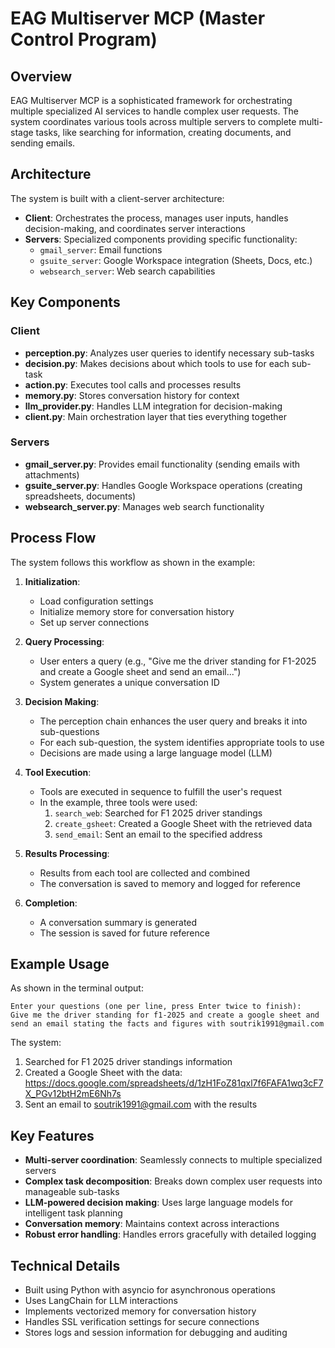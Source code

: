 # EAG Multiserver MCP (Master Control Program)

## Overview

EAG Multiserver MCP is a sophisticated framework for orchestrating multiple specialized AI services to handle complex user requests. The system coordinates various tools across multiple servers to complete multi-stage tasks, like searching for information, creating documents, and sending emails.

## Architecture

The system is built with a client-server architecture:

- **Client**: Orchestrates the process, manages user inputs, handles decision-making, and coordinates server interactions
- **Servers**: Specialized components providing specific functionality:
  - `gmail_server`: Email functions
  - `gsuite_server`: Google Workspace integration (Sheets, Docs, etc.)
  - `websearch_server`: Web search capabilities

## Key Components

### Client

- **perception.py**: Analyzes user queries to identify necessary sub-tasks
- **decision.py**: Makes decisions about which tools to use for each sub-task
- **action.py**: Executes tool calls and processes results
- **memory.py**: Stores conversation history for context
- **llm_provider.py**: Handles LLM integration for decision-making
- **client.py**: Main orchestration layer that ties everything together

### Servers

- **gmail_server.py**: Provides email functionality (sending emails with attachments)
- **gsuite_server.py**: Handles Google Workspace operations (creating spreadsheets, documents)
- **websearch_server.py**: Manages web search functionality

## Process Flow

The system follows this workflow as shown in the example:

1. **Initialization**:
   - Load configuration settings
   - Initialize memory store for conversation history
   - Set up server connections

2. **Query Processing**:
   - User enters a query (e.g., "Give me the driver standing for F1-2025 and create a Google sheet and send an email...")
   - System generates a unique conversation ID

3. **Decision Making**:
   - The perception chain enhances the user query and breaks it into sub-questions
   - For each sub-question, the system identifies appropriate tools to use
   - Decisions are made using a large language model (LLM)

4. **Tool Execution**:
   - Tools are executed in sequence to fulfill the user's request
   - In the example, three tools were used:
     1. `search_web`: Searched for F1 2025 driver standings
     2. `create_gsheet`: Created a Google Sheet with the retrieved data
     3. `send_email`: Sent an email to the specified address

5. **Results Processing**:
   - Results from each tool are collected and combined
   - The conversation is saved to memory and logged for reference

6. **Completion**:
   - A conversation summary is generated
   - The session is saved for future reference

## Example Usage

As shown in the terminal output:

```
Enter your questions (one per line, press Enter twice to finish):
Give me the driver standing for f1-2025 and create a google sheet and send an email stating the facts and figures with soutrik1991@gmail.com
```

The system:
1. Searched for F1 2025 driver standings information
2. Created a Google Sheet with the data: https://docs.google.com/spreadsheets/d/1zH1FoZ81qxl7f6FAFA1wq3cF7X_PGv12btH2mE6Nh7s
3. Sent an email to soutrik1991@gmail.com with the results

## Key Features

- **Multi-server coordination**: Seamlessly connects to multiple specialized servers
- **Complex task decomposition**: Breaks down complex user requests into manageable sub-tasks
- **LLM-powered decision making**: Uses large language models for intelligent task planning
- **Conversation memory**: Maintains context across interactions
- **Robust error handling**: Handles errors gracefully with detailed logging

## Technical Details

- Built using Python with asyncio for asynchronous operations
- Uses LangChain for LLM interactions
- Implements vectorized memory for conversation history
- Handles SSL verification settings for secure connections
- Stores logs and session information for debugging and auditing
